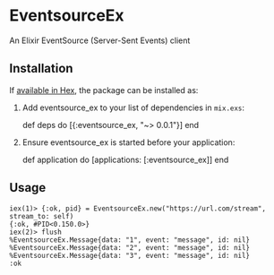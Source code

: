 # EventsourceEx

An Elixir EventSource (Server-Sent Events) client

## Installation

If [available in Hex](https://hex.pm/docs/publish), the package can be installed as:

  1. Add eventsource_ex to your list of dependencies in `mix.exs`:

        def deps do
          [{:eventsource_ex, "~> 0.0.1"}]
        end

  2. Ensure eventsource_ex is started before your application:

        def application do
          [applications: [:eventsource_ex]]
        end

## Usage

    iex(1)> {:ok, pid} = EventsourceEx.new("https://url.com/stream", stream_to: self)
    {:ok, #PID<0.150.0>}
    iex(2)> flush
    %EventsourceEx.Message{data: "1", event: "message", id: nil}
    %EventsourceEx.Message{data: "2", event: "message", id: nil}
    %EventsourceEx.Message{data: "3", event: "message", id: nil}
    :ok
